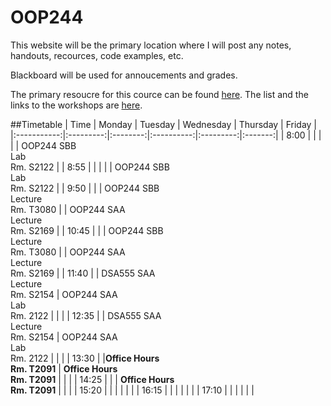 # OOP244

This website will be the primary location where I will post any notes, handouts, recources, code examples, etc. 

Blackboard will be used for annoucements and grades.

The primary resoucre for this cource can be found [here](https://cs.senecac.on.ca/~oop244/pages/timeline.html).
The list and the links to the workshops are [here](https://cs.senecac.on.ca/~oop244/dynamic/workshops/index.html).

##Timetable
| Time        | Monday    | Tuesday  | Wednesday  | Thursday  | Friday  |
|:-----------:|:---------:|:--------:|:----------:|:---------:|:-------:|
| 8:00        |           |          |            |           | OOP244 SBB </br> Lab </br> Rm. S2122   |
| 8:55        |           |          |            |           | OOP244 SBB </br> Lab </br> Rm. S2122   |
| 9:50        |           |          | OOP244 SBB </br> Lecture </br> Rm. T3080   |           | OOP244 SAA </br> Lecture </br> Rm. S2169   |
| 10:45       |           |          | OOP244 SBB </br> Lecture </br> Rm. T3080   |           | OOP244 SAA </br> Lecture </br> Rm. S2169   |
| 11:40       |           | DSA555 SAA </br> Lecture </br> Rm. S2154   | OOP244 SAA </br> Lab </br> Rm. 2122   |           |         |
| 12:35       |           | DSA555 SAA </br> Lecture </br> Rm. S2154   | OOP244 SAA </br> Lab </br> Rm. 2122   |           |         |
| 13:30       |           |**Office Hours** </br> **Rm. T2091**        | **Office Hours** </br> **Rm. T2091**        |           |         |
| 14:25       |           |          | **Office Hours** </br> **Rm. T2091**        |           |         |
| 15:20       |           |          |            |           |         |
| 16:15       |           |          |            |           |         |
| 17:10       |           |          |            |           |         |
